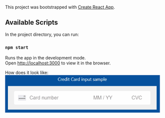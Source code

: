 This project was bootstrapped with [Create React App](https://github.com/facebook/create-react-app).

## Available Scripts

In the project directory, you can run:

### `npm start`

Runs the app in the development mode.<br />
Open [http://localhost:3000](http://localhost:3000) to view it in the browser.

How does it look like:
![Credit Card input sample](https://github.com/aciura/Credit-Card-Component/blob/master/credit-card-input.gif?raw=true)
